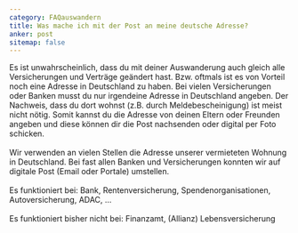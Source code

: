 ```yaml
---
category: FAQauswandern
title: Was mache ich mit der Post an meine deutsche Adresse?
anker: post
sitemap: false
---
```


Es ist unwahrscheinlich, dass du mit deiner Auswanderung auch gleich alle Versicherungen und Verträge geändert hast. Bzw. oftmals ist es von Vorteil noch eine Adresse in Deutschland zu haben. Bei vielen Versicherungen oder Banken musst du nur irgendeine Adresse in Deutschland angeben. Der Nachweis, dass du dort wohnst (z.B. durch Meldebescheinigung) ist meist nicht nötig. Somit kannst du die Adresse von deinen Eltern oder Freunden angeben und diese können dir die Post nachsenden oder digital per Foto schicken.
<br><br>
Wir verwenden an vielen Stellen die Adresse unserer vermieteten Wohnung in Deutschland. Bei fast allen Banken und Versicherungen konnten wir auf digitale Post (Email oder Portale) umstellen.
<br><br>
Es funktioniert bei: Bank, Rentenversicherung, Spendenorganisationen, Autoversicherung, ADAC, ...
<br><br>
Es funktioniert bisher nicht bei: Finanzamt, (Allianz) Lebensversicherung
